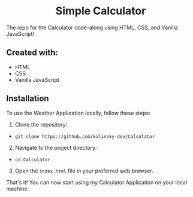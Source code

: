 <h1 align="center">Simple Calculator</h1>

The repo for the Calculator code-along using HTML, CSS, and Vanilla JavaScript!

## Created with: 
- HTML
- CSS
- Vanilla JavaScript

## Installation

To use the Weather Application locally, follow these steps:

1.  Clone the repository:

-   `git clone https://github.com/kalinsky-dev/Calculator`

2.   Navigate to the project directory:

-  `cd Calculator`

3.  Open the `index.html` file in your preferred web browser.

That's it! You can now start using my Calculator Application on your local machine.
